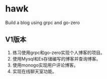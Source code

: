 # hawk
Build a blog using grpc and go-zero
## V1版本
1. 练习使用grpc和go-zero实现个人博客的项目。
2. 使用Mysql和Es存储编写的博客并查询博客。
3. 使用monogo实现用户评论博客。
4. 实现在线聊天室功能。
